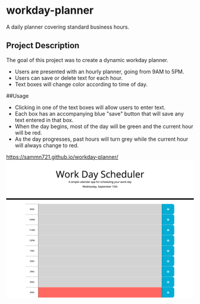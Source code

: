 # workday-planner
A daily planner covering standard business hours.

## Project Description
The goal of this project was to create a dynamic workday planner.
- Users are presented with an hourly planner, going from 9AM to 5PM.
- Users can save or delete text for each hour.
- Text boxes will change color according to time of day.

##Usage
- Clicking in one of the text boxes will allow users to enter text.
- Each box has an accompanying blue "save" button that will save any text entered in that box.
- When the day begins, most of the day will be green and the current hour will be red.
- As the day progresses, past hours will turn grey while the current hour will always change to red.

https://sammn721.github.io/workday-planner/
![alt text](images/work-day-scheduler.png)